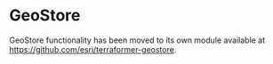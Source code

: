 # GeoStore

GeoStore functionality has been moved to its own module available at https://github.com/esri/terraformer-geostore.
